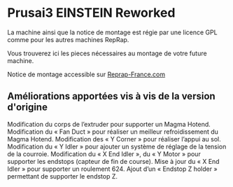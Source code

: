 Prusai3 EINSTEIN Reworked
=========================

La machine ainsi que la notice de montage est régie par une licence GPL comme pour les autres machines RepRap. 

Vous trouverez ici les pieces nécessaires au montage de votre future machine.

Notice de montage accessible sur [Reprap-France.com](http://www.reprap-france.com/content/category/2-support)


Améliorations apportées vis à vis de la version d'origine
-------------------------

Modification du corps de l’extruder pour supporter un Magma Hotend.
Modification du « Fan Duct » pour réaliser un meilleur refroidissement du Magma Hotend.
Modification des « Y Corner » pour réaliser l’appui au sol.
Modification du « Y Idler » pour ajouter un système de réglage de la tension de la courroie.
Modification du « X End Idler », du « Y Motor » pour supporter les endstops (capteur de fin de course).
Mise à jour du « X End Idler » pour supporter un roulement 624.
Ajout d’un « Endstop Z holder » permettant de supporter le endstop Z.
